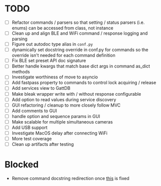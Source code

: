 # TODO

-   [ ] Refactor commands / parsers so that setting / status parsers (i.e. enums) can be accessed from class, not instance
-   [ ] Clean up and align BLE and WiFi command / response logging and parsing
-   [ ] Figure out autodoc type alias in `conf.py`
-   [ ] dynamically set docstring override in conf.py for commands so the override isn't needed for each command definition
-   [ ] Fix BLE set preset API doc signature
-   [ ] Better handle kwargs that match base dict args in command as_dict methods
-   [ ] Investigate worthiness of move to asyncio
-   [ ] Add fastpass property to commands to control lock acquiring / release
-   [ ] Add services view to GattDB
-   [ ] Make bleak wrapper write with / without response configurable
-   [ ] Add option to read values during service discovery
-   [ ] GUI refactoring / cleanup to more closely follow MVC
-   [ ] Add comments to GUI
-   [ ] handle option and sequence params in GUI
-   [ ] Make scalable for multiple simultaneous cameras
-   [ ] Add USB support
-   [ ] Investigate MacOS delay after connecting WiFi
-   [ ] More test coverage
-   [ ] Clean up artifacts after testing

# Blocked

-   Remove command docstring redirection once [this](https://github.com/sphinx-doc/sphinx/issues/10193) is fixed
